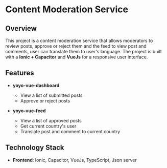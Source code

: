 # Content Moderation Service

## Overview

This project is a content moderation service that allows moderators to review posts, approve or reject them and the feed to view post and comments, user can translate them to user's language. The project is built with a **Ionic + Capacitor** and **VueJs** for a responsive user interface.

## Features

- **yoyo-vue-dashboard**:
  - View a list of submitted posts
  - Approve or reject posts
 
- **yoyo-vue-feed**
  - View a list of approved posts
  - Get current country's user
  - Translate post and comment to current country

## Technology Stack

- **Frontend**: Ionic, Capacitor, VueJs, TypeScript, Json server


